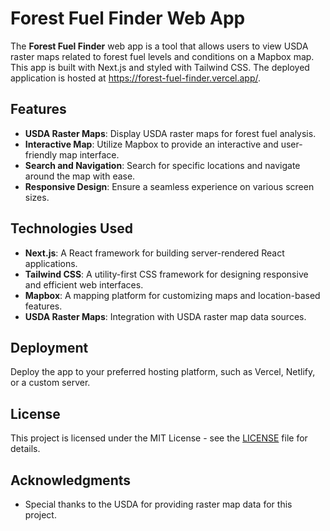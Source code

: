 # Forest Fuel Finder Web App

The **Forest Fuel Finder** web app is a tool that allows users to view USDA raster maps related to forest fuel levels and conditions on a Mapbox map. This app is built with Next.js and styled with Tailwind CSS. The deployed application is hosted at https://forest-fuel-finder.vercel.app/. 

## Features

- **USDA Raster Maps**: Display USDA raster maps for forest fuel analysis.
- **Interactive Map**: Utilize Mapbox to provide an interactive and user-friendly map interface.
- **Search and Navigation**: Search for specific locations and navigate around the map with ease.
- **Responsive Design**: Ensure a seamless experience on various screen sizes.

## Technologies Used

- **Next.js**: A React framework for building server-rendered React applications.
- **Tailwind CSS**: A utility-first CSS framework for designing responsive and efficient web interfaces.
- **Mapbox**: A mapping platform for customizing maps and location-based features.
- **USDA Raster Maps**: Integration with USDA raster map data sources.

## Deployment

Deploy the app to your preferred hosting platform, such as Vercel, Netlify, or a custom server.

## License

This project is licensed under the MIT License - see the [LICENSE](LICENSE) file for details.

## Acknowledgments

- Special thanks to the USDA for providing raster map data for this project.
